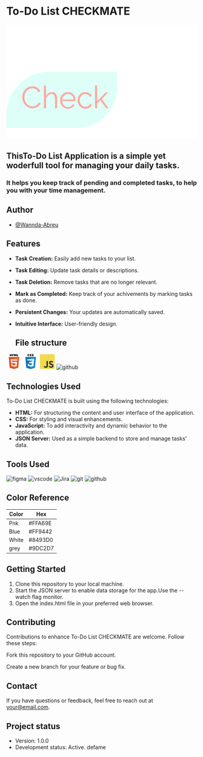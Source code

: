 # To-Do List CHECKMATE
![Checkmate logo](Assets/todolist-logo.png)

## ThisTo-Do List Application is a simple yet woderfull tool for managing your daily tasks.
### It helps you keep track of pending and completed tasks, to help you with your time management.


## Author
- [@Wannda-Abreu](https://github.com/Wannda-Abreu)

## Features

- **Task Creation:** Easily add new tasks to your list.
- **Task Editing:** Update task details or descriptions.
- **Task Deletion:** Remove tasks that are no longer relevant.
- **Mark as Completed:** Keep track of your achivements by marking tasks as done.
- **Persistent Changes:** Your updates are automatically saved.
- **Intuitive Interface:** User-friendly design.

  ## File structure

<div> 
<img src="https://raw.githubusercontent.com/devicons/devicon/master/icons/html5/html5-original-wordmark.svg" alt="html5" width="40" height="40"/>
<img src="https://raw.githubusercontent.com/devicons/devicon/master/icons/css3/css3-original-wordmark.svg" alt="css3" width="40" height="40"/>
<img src="https://raw.githubusercontent.com/devicons/devicon/master/icons/javascript/javascript-original.svg" alt="javascript" width="40" height="40"/> 
<img src="https://github.com/Wannda-Abreu/To-Do-List/assets/137044379/501865d1-b5d2-45b5-9e00-7c5298922546)"alt="github" width="40" heigth="40"/>
<div> 
  
## Technologies Used

To-Do List CHECKMATE is built using the following technologies:

- **HTML:** For structuring the content and user interface of the application.
- **CSS:** For styling and visual enhancements.
- **JavaScript:** To add interactivity and dynamic behavior to the application.
- **JSON Server:** Used as a simple backend to store and manage tasks' data.

## Tools Used
<div>
<img src="https://www.vectorlogo.zone/logos/figma/figma-icon.svg" alt="figma" width="40" height="40"/>
<img src="https://w7.pngwing.com/pngs/512/824/png-transparent-visual-studio-code-hd-logo-thumbnail.png" alt="vscode" width="40" heigth="40"/>
<img src="https://cdn.jsdelivr.net/gh/devicons/devicon/icons/jira/jira-original-wordmark.svg" alt="Jira" width="40" heigth="40"/>
<img src="https://www.vectorlogo.zone/logos/git-scm/git-scm-icon.svg" alt="git" width="40" height="40"/>
<img src="https://cdn-icons-png.flaticon.com/512/25/25231.png" alt="github" width="40" heigth="40"/> 
<div>

## Color Reference

| Color             | Hex                                                                |
| ----------------- | ------------------------------------------------------------------ |
| Pnk | #FFA69E |
| Blue| #FF9442 |
| White| #8493D0 |
| grey | #9DC2D7 |

 
 ## Getting Started

1. Clone this repository to your local machine.
2. Start the JSON server to enable data storage for the app.Use the --watch flag monitor.
3. Open the index.html file in your preferred web browser.


## Contributing
Contributions to enhance To-Do List CHECKMATE are welcome. Follow these steps:

Fork this repository to your GitHub account.

Create a new branch for your feature or bug fix.

## Contact
If you have questions or feedback, feel free to reach out at your@email.com.


## Project status

- Version: 1.0.0
- Development status: Active. defame
